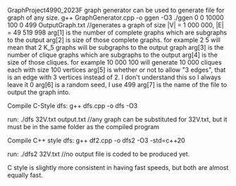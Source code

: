 GraphProject4990_2023F
graph generator can be used to generate file for graph of any size.
g++ GraphGenerator.cpp -o ggen -O3
./ggen 0 0 10000 100 0 499 OutputGraph.txt //generates a graph of size |V| = 1 000 000, |E| = 49 519 998
arg[1] is the number of complete graphs which are subgraphs to the output
arg[2] is size of those complete graphs. for example 2 5 will mean that 2 K_5 graphs will be subgraphs to the output graph
arg[3] is the number of clique graphs which are subgraphs to the output
arg[4] is the size of those cliques. for example 10 000 100 will generate 10 000 cliques each with size 100 vertices
arg[5] is whether or not to allow "3 edges", that is an edge with 3 vertices instead of 2. I don't understand this so I always leave it 0
arg[6] is a random seed, I use 499
arg[7] is the name of the file to output the graph into.

Compile C-Style dfs:
g++ dfs.cpp -o dfs -O3

run:
./dfs 32V.txt output.txt  //any graph can be substituted for 32V.txt, but it must be in the same folder as the compiled program

Compile C++ style dfs:
g++ df2.cpp -o dfs2 -O3 -std=c++20

run:
./dfs2 32V.txt  //no output file is coded to be produced yet.

C style is slightly more consistent in having fast speeds, but both are almost equally fast.
